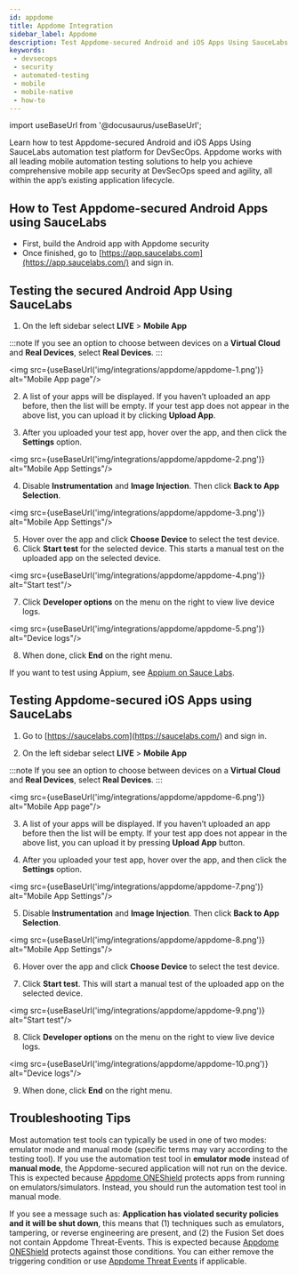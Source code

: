 ```yaml
---
id: appdome
title: Appdome Integration
sidebar_label: Appdome
description: Test Appdome-secured Android and iOS Apps Using SauceLabs automation test platform for DevSecOps.
keywords:
 - devsecops
 - security
 - automated-testing
 - mobile
 - mobile-native
 - how-to
---
```


import useBaseUrl from '@docusaurus/useBaseUrl';

Learn how to test Appdome-secured Android and iOS Apps Using SauceLabs automation test platform for DevSecOps. Appdome works with all leading mobile automation testing solutions to help you achieve comprehensive mobile app security at DevSecOps speed and agility, all within the app’s existing application lifecycle.

## How to Test Appdome-secured Android Apps using SauceLabs

* First, build the Android app with Appdome security
* Once finished, go to [https://app.saucelabs.com](https://app.saucelabs.com/) and sign in.

## Testing the secured Android App Using SauceLabs

1. On the left sidebar select **LIVE** > **Mobile App**

:::note
If you see an option to choose between devices on a **Virtual Cloud** and **Real Devices**, select **Real Devices**.
:::

<img src={useBaseUrl('img/integrations/appdome/appdome-1.png')} alt="Mobile App page"/>

2. A list of your apps will be displayed. If you haven’t uploaded an app before, then the list will be empty. If your test app does not appear in the above list, you can upload it by clicking **Upload App**.

3. After you uploaded your test app, hover over the app, and then click the **Settings** option. 

<img src={useBaseUrl('img/integrations/appdome/appdome-2.png')} alt="Mobile App Settings"/>

4. Disable **Instrumentation** and **Image Injection**. Then click **Back to App Selection**.

<img src={useBaseUrl('img/integrations/appdome/appdome-3.png')} alt="Mobile App Settings"/>

5. Hover over the app and click **Choose Device** to select the test device.
6. Click **Start test** for the selected device. This starts a manual test on the uploaded app on the selected device.

<img src={useBaseUrl('img/integrations/appdome/appdome-4.png')} alt="Start test"/>

7. Click **Developer options** on the menu on the right to view live device logs.

<img src={useBaseUrl('img/integrations/appdome/appdome-5.png')} alt="Device logs"/>

8. When done, click **End** on the right menu.

If you want to test using Appium, see [Appium on Sauce Labs](/mobile-apps/automated-testing/appium/).

## Testing Appdome-secured iOS Apps using SauceLabs

1. Go to [https://saucelabs.com](https://saucelabs.com/) and sign in.

2. On the left sidebar select **LIVE** > **Mobile App**

:::note
If you see an option to choose between devices on a **Virtual Cloud** and **Real Devices**, select **Real Devices**.
:::

<img src={useBaseUrl('img/integrations/appdome/appdome-6.png')} alt="Mobile App page"/>

3. A list of your apps will be displayed. If you haven’t uploaded an app before then the list will be empty. If your test app does not appear in the above list, you can upload it by pressing **Upload App** button.

4.  After you uploaded your test app, hover over the app, and then click the **Settings** option.

<img src={useBaseUrl('img/integrations/appdome/appdome-7.png')} alt="Mobile App Settings"/>

5. Disable **Instrumentation** and **Image Injection**. Then click **Back to App Selection**.

<img src={useBaseUrl('img/integrations/appdome/appdome-8.png')} alt="Mobile App Settings"/>

6. Hover over the app and click **Choose Device** to select the test device.

7. Click **Start test**. This will start a manual test of the uploaded app on the selected device.

<img src={useBaseUrl('img/integrations/appdome/appdome-9.png')} alt="Start test"/>

8. Click **Developer options** on the menu on the right to view live device logs.

<img src={useBaseUrl('img/integrations/appdome/appdome-10.png')} alt="Device logs"/>

9. When done, click **End** on the right menu.

## Troubleshooting Tips

Most automation test tools can typically be used in one of two modes: emulator mode and manual mode (specific terms may vary according to the testing tool). If you use the automation test tool in **emulator mode** instead of **manual mode**, the Appdome-secured application will not run on the device. This is expected because [Appdome ONEShield](https://www.appdome.com/how-to/mobile-app-security/no-code-app-shielding/no-code-mobile-app-shielding-resources/) protects apps from running on emulators/simulators. Instead, you should run the automation test tool in manual mode.

If you see a message such as: **Application has violated security policies and it will be shut down**, this means that (1) techniques such as emulators, tampering, or reverse engineering are present, and (2) the Fusion Set does not contain Appdome Threat-Events. This is expected because [Appdome ONEShield](https://www.appdome.com/how-to/mobile-app-security/no-code-app-shielding/no-code-mobile-app-shielding-resources/) protects against those conditions. You can either remove the triggering condition or use [Appdome Threat Events](https://www.appdome.com/how-to/threat-events/mobile-threat-events/how-to-implement-appdomes-oneshield-threat-events-2/) if applicable.